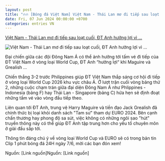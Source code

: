 ```yaml
---
layout: post
title: "🔥🔥 [Bóng đá Việt Nam] Việt Nam - Thái Lan mơ đi tiếp sau loạt cuối, ĐT Anh hưởng lợi vì ..."
date: Fri, 07 Jun 2024 00:00:00 +0700
categories: entries VN
---
```

[Việt Nam - Thái Lan mơ đi tiếp sau loạt cuối, ĐT Anh hưởng lợi vì ...](https://www.24h.com.vn/bong-da/viet-nam-thai-lan-mo-di-tiep-sau-loat-cuoi-dt-anh-huong-loi-vi-loai-maguire-grealish-clip-1-phut-bong-da-24h-c48a1574680.html)

![Việt Nam - Thái Lan mơ đi tiếp sau loạt cuối, ĐT Anh hưởng lợi vì ...](https://cdn.24h.com.vn/upload/2-2024/images/2024-06-07/--dfsdfasdas-1717760978-890-width740height495-auto-crop-watermark.jpg)

Đại chiến giữa các đội Đông Nam Á có thể ảnh hưởng tới tấm vé đi tiếp của ĐT Việt Nam ở vòng loại World Cup, ĐT Anh “hưởng lợi“ khi Maguire và Grealish ...

Chiến thắng 3-2 trước Philippines giúp ĐT Việt Nam thắp sáng cơ hội đi tiếp ở vòng loại World Cup 2026 khu vực châu Á. Ở lượt trận cuối vòng bảng thứ 2, những cuộc chạm trán giữa đại diện Đông Nam Á như Phlippines - Indonesia (bảng F) hay Thái Lan - Singapore (bảng C) hứa hẹn sẽ định đoạt những tấm vé vào vòng đấu tiếp theo.

Liên quan tới ĐT Anh, trung vệ Harry Maguire và tiền đạo Jack Grealish đã chính thức bị loại khỏi danh sách "Tam sư" tham dự EURO 2024. Bên cạnh chấn thương hay phong độ sa sút, việc không có những ngôi sao "hút" truyền thông này có thể giúp ĐT Anh tập trung hơn cho yếu tố chuyên môn ở giải đấu sắp tới.

Thông tin đáng chú ý về vòng loại World Cup và EURO sẽ có trong bản tin Clip 1 phút bóng đá 24H ngày 7/6, mời các bạn đón xem!

Nguồn: [Link nguồn]Nguồn: [Link nguồn]

